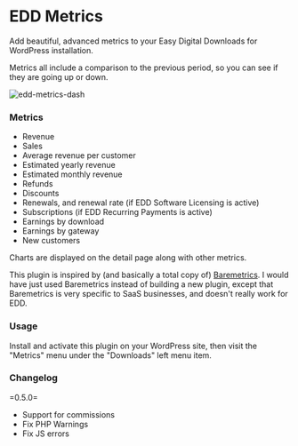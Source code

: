 # EDD Metrics

Add beautiful, advanced metrics to your Easy Digital Downloads for WordPress installation.

Metrics all include a comparison to the previous period, so you can see if they are going up or down.

![edd-metrics-dash](https://cloud.githubusercontent.com/assets/5324977/18067613/60e01746-6df2-11e6-85f0-4a4ba8c233e6.png)

### Metrics

- Revenue
- Sales
- Average revenue per customer
- Estimated yearly revenue
- Estimated monthly revenue
- Refunds
- Discounts
- Renewals, and renewal rate (if EDD Software Licensing is active)
- Subscriptions (if EDD Recurring Payments is active)
- Earnings by download
- Earnings by gateway
- New customers

Charts are displayed on the detail page along with other metrics.

This plugin is inspired by (and basically a total copy of) [Baremetrics](https://baremetrics.com/). I would have just used Baremetrics instead of building a new plugin, except that Baremetrics is very specific to SaaS businesses, and doesn't really work for EDD.

### Usage

Install and activate this plugin on your WordPress site, then visit the "Metrics" menu under the "Downloads" left menu item.

### Changelog

=0.5.0=

* Support for commissions
* Fix PHP Warnings
* Fix JS errors